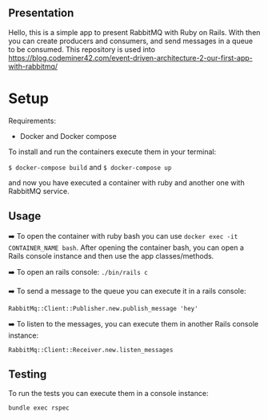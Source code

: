 
<h2> Presentation </h2>

<p>

Hello, this is a simple app to present RabbitMQ with Ruby on Rails. With then you can create producers and consumers, and send messages in a queue to be consumed. This repository is used into https://blog.codeminer42.com/event-driven-architecture-2-our-first-app-with-rabbitmq/

</p>

  

<h1> Setup </h2>

Requirements:

  

- Docker and Docker compose

  

To install and run the containers execute them in your terminal:

  

`$ docker-compose build` and `$ docker-compose up`

  

and now you have executed a container with ruby and another one with RabbitMQ service.

<h2> Usage </h2>

  

➡️ To open the container with ruby bash you can use `docker exec -it CONTAINER_NAME bash`. After opening the container bash, you can open a Rails console instance and then use the app classes/methods.

  

➡️ To open an rails console: `./bin/rails c`

  

➡️ To send a message to the queue you can execute it in a rails console:

`RabbitMq::Client::Publisher.new.publish_message 'hey' `

  

➡️ To listen to the messages, you can execute them in another Rails console instance:

`RabbitMq::Client::Receiver.new.listen_messages`

<h2> Testing </h2>

To run the tests you can execute them in a console instance:

`bundle exec rspec`
